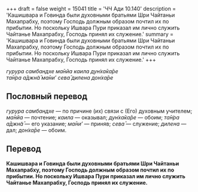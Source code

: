 +++
draft = false
weight = 15041
title = 'ЧЧ Ади 10.140'
description = 'Кашишвара и Говинда были духовными братьями Шри Чайтаньи Махапрабху, поэтому Господь должным образом почтил их по прибытии. Но поскольку Ишвара Пури приказал им лично служить Чайтанье Махапрабху, Господь принял их служение.'
summary = 'Кашишвара и Говинда были духовными братьями Шри Чайтаньи Махапрабху, поэтому Господь должным образом почтил их по прибытии. Но поскольку Ишвара Пури приказал им лично служить Чайтанье Махапрабху, Господь принял их служение.'
+++

_гурура самбандхе ма̄нйа каила дун̇ха̄ка̄ре  
та̄н̇ра а̄джн̃а̄ ма̄ни’ сева̄ дилена дон̇ха̄ре_

## Пословный перевод

_гурура_ _самбандхе_ — по причине (их) связи с (Его) духовным учителем; _ма̄нйа_ — почтение; _каила_ — оказывал; _дун̇ха̄ка̄ре_ — обоим; _та̄н̇ра_ _а̄джн̃а̄_ — его указание; _ма̄ни’_ — приняв; _сева̄_ — служение; _дилена_ — дал; _дон̇ха̄ре_ — обоим.

## Перевод

**Кашишвара и Говинда были духовными братьями Шри Чайтаньи Махапрабху, поэтому Господь должным образом почтил их по прибытии. Но поскольку Ишвара Пури приказал им лично служить Чайтанье Махапрабху, Господь принял их служение.**
